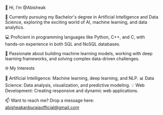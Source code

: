👋 Hi, I’m @Abisheak

🌟 Currently pursuing my Bachelor's degree in Artificial Intelligence and Data Science, exploring the exciting world of AI, machine learning, and data analytics.

💻 Proficient in programming languages like Python, C++, and C, with hands-on experience in both SQL and NoSQL databases.

🤖 Passionate about building machine learning models, working with deep learning frameworks, and solving complex data-driven challenges.

🌐 My Interests

🧠 Artificial Intelligence: Machine learning, deep learning, and NLP.
📊 Data Science: Data analysis, visualization, and predictive modeling.
💡 Web Development: Creating responsive and dynamic web applications.

📫 Want to reach me? Drop a message here: abisheakanburajaofficial@gmail.com
<!---
sheak9363/sheak9363 is a ✨ special ✨ repository because its `README.md` (this file) appears on your GitHub profile.
You can click the Preview link to take a look at your changes.
--->
